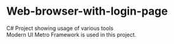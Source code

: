 # Web-browser-with-login-page<br />
C# Project showing usage of various tools<br />
Modern UI Metro Framework is used in this project.<br />
